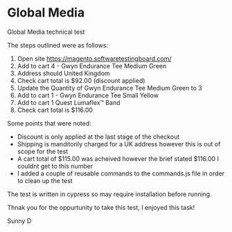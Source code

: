 # Global Media
Global Media technical test

The steps outlined were as follows: 

1. Open site https://magento.softwaretestingboard.com/
2. Add to cart 4 - Gwyn Endurance Tee Medium Green
3. Address should United Kingdom
4. Check cart total is $92.00 (discount applied)
5. Update the Quantity of  Gwyn Endurance Tee Medium Green to 3
6. Add to cart 1 - Gwyn Endurance Tee Small Yellow
7. Add to cart 1 Quest Lumaflex™ Band
8. Check cart total is $116.00

Some points that were noted: 

- Discount is only applied at the last stage of the checkout
- Shipping is manditorily charged for a UK address however this is out of scope for the test
- A cart total of $115.00 was acheived however the brief stated $116.00 I couldnt get to this number
- I added a couple of reusable commands to the commands.js file in order to clean up the test

The test is written in cypress so may require installation before running.

Thnak you for the oppurtunity to take this test, I enjoyed this task! 

Sunny D
